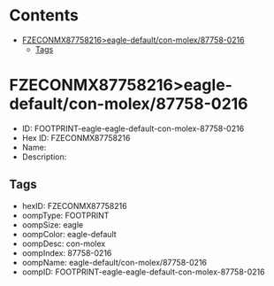 



Contents
========

* [FZECONMX87758216>eagle-default/con-molex/87758-0216](#fzeconmx87758216eagle-defaultcon-molex87758-0216)
	* [Tags](#tags)

# FZECONMX87758216>eagle-default/con-molex/87758-0216

- ID: FOOTPRINT-eagle-eagle-default-con-molex-87758-0216
- Hex ID: FZECONMX87758216
- Name: 
- Description: 

## Tags

- hexID: FZECONMX87758216
- oompType: FOOTPRINT
- oompSize: eagle
- oompColor: eagle-default
- oompDesc: con-molex
- oompIndex: 87758-0216
- oompName: eagle-default/con-molex/87758-0216
- oompID: FOOTPRINT-eagle-eagle-default-con-molex-87758-0216
